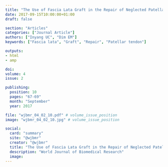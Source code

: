 ```yaml
---
title: "The Use of Fascia Lata Graft in the Repair of Neglected Patellar Tendon Tear a Case Report"
date: 2017-09-15T10:00:00+01:00
draft: false

section: "Articles"
categories: ["Journal Article"]
authors: ["Inyang UC", "Dim EM"]
keywords: ["Fascia lata", "Graft", "Repair", "Patellar tendon"]

outputs: 
- html
- amp

doi:
volume: 4
issue: 2

publishing:
  position: 10
  pages: "67-69"
  month: "September"
  year: 2017

file: "wjbmr_04_02_10.pdf" # volume_issue_position
image: "wjbmr_04_02_10.jpg" # volume_issue_position

social:
  card: "summary"
  site: "@wjbmr"
  creator: "@wjbmr"
  title: "The Use of Fascia Lata Graft in the Repair of Neglected Patellar Tendon Tear a Case Report"
  description: "World Journal of Biomedical Research"
  image:
---
```


